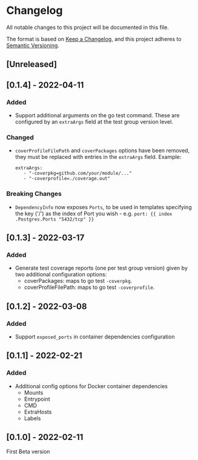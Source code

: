 # Changelog
All notable changes to this project will be documented in this file.

The format is based on [Keep a Changelog](https://keepachangelog.com/en/1.0.0/),
and this project adheres to [Semantic Versioning](https://semver.org/spec/v2.0.0.html).

## [Unreleased]

## [0.1.4] - 2022-04-11

### Added

- Support additional arguments on the go test command. These are configured by an `extraArgs` field at the test group version level.

### Changed

- `coverProfileFilePath` and `coverPackages` options have been removed, they must be replaced with entries in the `extraArgs` field. Example:
   ```
   extraArgs:
      - "-coverpkg=github.com/your/module/..."
      - "-coverprofile=./coverage.out"
   ```
  
### Breaking Changes
- `DependencyInfo` now exposes `Ports`, to be used in templates specifying the key ('<port>/<protocol>') as the index of Port you wish - e.g. `port: {{ index .Postgres.Ports "5432/tcp" }}`

## [0.1.3] - 2022-03-17

### Added

- Generate test coverage reports (one per test group version) given by two additional configuration options:
  - coverPackages: maps to go test `-coverpkg`.
  - coverProfileFilePath: maps to go test `-coverprofile`.

## [0.1.2] - 2022-03-08

### Added

- Support `exposed_ports` in container dependencies configuration


## [0.1.1] - 2022-02-21

### Added
- Additional config options for Docker container dependencies
  - Mounts
  - Entrypoint
  - CMD
  - ExtraHosts
  - Labels

## [0.1.0] - 2022-02-11

First Beta version

